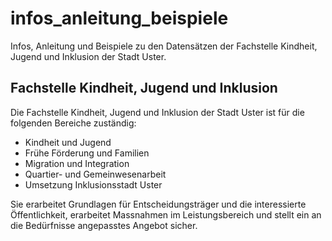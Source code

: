 # infos_anleitung_beispiele
Infos, Anleitung und Beispiele zu den Datensätzen der Fachstelle Kindheit, Jugend und Inklusion der Stadt Uster.

## Fachstelle Kindheit, Jugend und Inklusion
Die Fachstelle Kindheit, Jugend und Inklusion der Stadt Uster ist für die folgenden Bereiche zuständig:
- Kindheit und Jugend
- Frühe Förderung und Familien
- Migration und Integration
- Quartier- und Gemeinwesenarbeit
- Umsetzung Inklusionsstadt Uster

Sie erarbeitet Grundlagen für Entscheidungsträger und die interessierte Öffentlichkeit, erarbeitet Massnahmen im Leistungsbereich und stellt ein an die Bedürfnisse angepasstes Angebot sicher.
